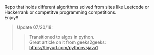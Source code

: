 Repo that holds different algorithms solved from sites like Leetcode or Hackerrank or competitve programming competitions.
<br/>Enjoy!!

>Update 07/20/18:<br /> 
>>	Transitioned to algos in python.<br/>
>>	Great article on it from geeks2geeks: https://tinyurl.com/pythonvsjava1
